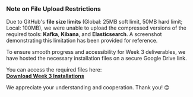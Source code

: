 ### Note on File Upload Restrictions

Due to GitHub's **file size limits** (Global: 25MB soft limit, 50MB hard limit; Local: 100MB), we were unable to upload the compressed versions of the required tools: **Kafka**, **Kibana**, and **Elasticsearch**. A screenshot demonstrating this limitation has been provided for reference. 

To ensure smooth progress and accessibility for Week 3 deliverables, we have hosted the necessary installation files on a secure Google Drive link. 

You can access the required files here:  
[**Download Week 3 Installations**](https://drive.google.com/drive/folders/1oXg3hKc24L8YebE1wbN135FJZniAKBxH?usp=drive_link)

We appreciate your understanding and cooperation. Thank you! 😊
